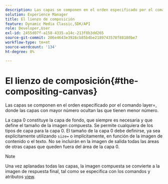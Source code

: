 ```yaml
---
description: Las capas se componen en el orden especificado por el comando layer=, donde las capas con mayor número ocultan las que tienen menor número.
solution: Experience Manager
title: El lienzo de composición
feature: Dynamic Media Classic,SDK/API
role: Developer,User
exl-id: 2455d07f-a158-4335-a14c-213f8b3dd265
source-git-commit: 206e4643e3926cb85b4be2189743578f88180be7
workflow-type: tm+mt
source-wordcount: '134'
ht-degree: 0%

---
```


# El lienzo de composición{#the-compositing-canvas}

Las capas se componen en el orden especificado por el comando layer=, donde las capas con mayor número ocultan las que tienen menor número.

La capa 0 constituye la capa de fondo, que siempre es necesaria y que define el tamaño de la imagen compuesta. Se permite cualquiera de los tipos de capa para la capa 0. El tamaño de la capa 0 debe definirse, ya sea explícitamente utilizando `size=` o implícitamente, en función de la imagen de contenido o el texto. No se incluirán en la imagen de salida todas las áreas de otras capas que queden fuera del área de la capa 0.

>[!NOTE]
>
>Una vez aplanadas todas las capas, la imagen compuesta se convierte a la imagen de respuesta final, tal como se especifica con los comandos y atributos [view](../../../../../../is-api/http-ref/image-serving-api-ref/c-http-protocol-reference/c-syntax-and-features/c-command-overview/r-view-commands-and-attributes.md#reference-8b3d637d080a47a4ba669a7f0de2ba90).
